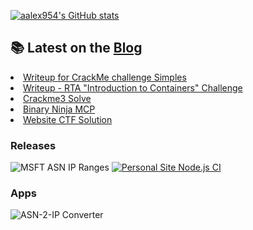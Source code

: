  
[![aalex954's GitHub stats](https://github-readme-stats.vercel.app/api?username=aalex954&theme=transparent)](https://github.com/anuraghazra/github-readme-stats)



## 📚 Latest on the [Blog](https://www.alexfronteddu.com)
<!-- BLOG-POST-LIST:START --><li><a href="https://www.alexfronteddu.com/posts/CrackMe_Imp_post/">Writeup for CrackMe challenge Simples</a></li>
<li><a href="https://www.alexfronteddu.com/posts/rta-ctf-docker-post/">Writeup - RTA &quot;Introduction to Containers&quot; Challenge</a></li>
<li><a href="https://www.alexfronteddu.com/posts/crackme3-solution-post/">Crackme3 Solve</a></li>
<li><a href="https://www.alexfronteddu.com/posts/binary-ninja-mcp-post/">Binary Ninja MCP</a></li>
<li><a href="https://www.alexfronteddu.com/posts/website-ctf-solution-post/">Website CTF Solution</a></li>
<!-- BLOG-POST-LIST:END -->

### Releases

![MSFT ASN IP Ranges](https://github.com/aalex954/MSFT-IP-Tracker/actions/workflows/build_and_release.yml/badge.svg?branch=master)
[![Personal Site Node.js CI](https://github.com/aalex954/personal-site/actions/workflows/node.js.yml/badge.svg?event=push)](https://github.com/aalex954/personal-site/actions/workflows/node.js.yml)

### Apps

![ASN-2-IP Converter](https://img.shields.io/badge/ASN%202%20IP%20streamlit.app-FF4B4B?style=for-the-badge&logo=Streamlit&logoColor=white)
